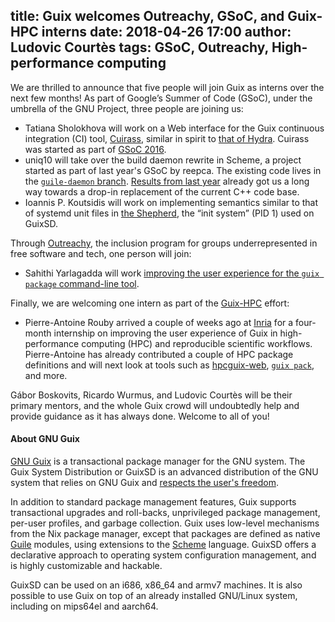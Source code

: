 title: Guix welcomes Outreachy, GSoC, and Guix-HPC interns
date: 2018-04-26 17:00
author: Ludovic Courtès
tags: GSoC, Outreachy, High-performance computing
---

We are thrilled to announce that five people will join Guix as interns
over the next few months!  As part of Google’s Summer of Code (GSoC),
under the umbrella of the GNU Project, three people are joining us:

  - Tatiana Sholokhova will work on a Web interface for the Guix
    continuous integration (CI) tool,
    [Cuirass](https://git.savannah.gnu.org/cgit/guix/guix-cuirass.git),
    similar in spirit to [that of Hydra](https://hydra.gnu.org).
    Cuirass was started as part of [GSoC
    2016](https://www.gnu.org/software/guix/blog/2016/gnu-guix-welcomes-four-students-for-gsoc/).
  - uniq10 will take over the build daemon rewrite in Scheme, a project
    started as part of last year's GSoC by reepca.  The existing code
    lives in the [`guile-daemon`
    branch](https://git.savannah.gnu.org/cgit/guix.git/log/?h=guile-daemon).
    [Results from last
    year](https://lists.gnu.org/archive/html/guix-devel/2017-08/msg00267.html)
    already got us a long way towards a drop-in replacement of the
    current C++ code base.
  - Ioannis P. Koutsidis will work on implementing semantics similar to
    that of systemd unit files in [the
    Shepherd](https://www.gnu.org/software/shepherd), the “init system”
    (PID 1) used on GuixSD.

Through [Outreachy](https://www.outreachy.org), the inclusion program
for groups underrepresented in free software and tech, one person will
join:

  - Sahithi Yarlagadda will work [improving the user experience for the
    `guix package` command-line
    tool](https://www.outreachy.org/communities/cfp/gnu-guix/project/improve-the-user-experience-for-the-guix-package-c/).

Finally, we are welcoming one intern as part of the
[Guix-HPC](https://guix-hpc.bordeaux.inria.fr) effort:

  - Pierre-Antoine Rouby arrived a couple of weeks ago at
    [Inria](https://www.inria.fr/en) for a four-month internship on
    improving the user experience of Guix in high-performance computing
    (HPC) and reproducible scientific workflows.  Pierre-Antoine has
    already contributed a couple of HPC package definitions and will
    next look at tools such as
    [hpcguix-web](https://github.com/UMCUGenetics/hpcguix-web), [`guix
    pack`](https://guix-hpc.bordeaux.inria.fr/blog/2017/10/using-guix-without-being-root/),
    and more.

Gábor Boskovits, Ricardo Wurmus, and Ludovic Courtès will be their
primary mentors, and the whole Guix crowd will undoubtedly help and
provide guidance as it has always done.  Welcome to all of you!

#### About GNU Guix

[GNU Guix](https://www.gnu.org/software/guix) is a transactional package
manager for the GNU system.  The Guix System Distribution or GuixSD is
an advanced distribution of the GNU system that relies on GNU Guix and
[respects the user's
freedom](https://www.gnu.org/distros/free-system-distribution-guidelines.html).

In addition to standard package management features, Guix supports
transactional upgrades and roll-backs, unprivileged package management,
per-user profiles, and garbage collection.  Guix uses low-level
mechanisms from the Nix package manager, except that packages are
defined as native [Guile](https://www.gnu.org/software/guile) modules,
using extensions to the [Scheme](http://schemers.org) language.  GuixSD
offers a declarative approach to operating system configuration
management, and is highly customizable and hackable.

GuixSD can be used on an i686, x86_64 and armv7 machines.  It is also
possible to use Guix on top of an already installed GNU/Linux system,
including on mips64el and aarch64.

